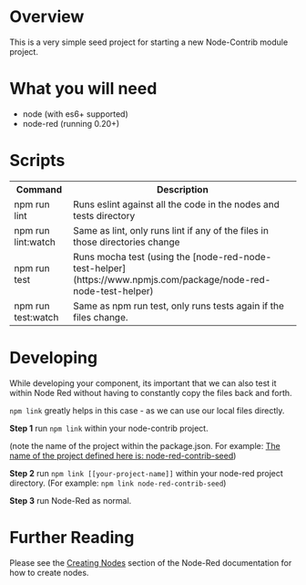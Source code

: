 # Overview

This is a very simple seed project for starting a new Node-Contrib module project.

# What you will need

* node (with es6+ supported)
* node-red (running 0.20+)

# Scripts

<table>
	<tr>
		<th>Command</th><th>Description</th>
	</tr>
	<tr>
		<td>npm run lint</td>
		<td>Runs eslint against all the code in the nodes and tests directory</td>
	</tr>
	<tr>
		<td>npm run lint:watch</td>
		<td>Same as lint, only runs lint if any of the files in those directories change</td>
	</tr>
	<tr>
		<td>npm run test</td>
		<td>Runs mocha test (using the [node-red-node-test-helper](https://www.npmjs.com/package/node-red-node-test-helper)</td>
	</tr>
	<tr>
		<td>npm run test:watch</td>
		<td>Same as npm run test, only runs tests again if the files change.</td>
	</tr>
</table>

# Developing

While developing your component, its important that we can also test it within Node Red without having to constantly copy the files back and forth.

`npm link` greatly helps in this case - as we can use our local files directly.

**Step 1** run `npm link` within your node-contrib project.

(note the name of the project within the package.json. For example: [The name of the project defined here is: node-red-contrib-seed](https://github.com/paulroth3d/node-red-contrib-seed/blob/master/package.json#L2))

**Step 2** run `npm link [[your-project-name]]` within your node-red project directory.  (For example: `npm link node-red-contrib-seed`)

**Step 3** run Node-Red as normal.

# Further Reading

Please see the [Creating Nodes](https://nodered.org/docs/creating-nodes/) section of the Node-Red documentation for how to create nodes.
